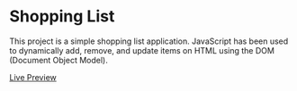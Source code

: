 # Shopping List

This project is a simple shopping list application. JavaScript has been used to dynamically add, remove, and update items on HTML using the DOM (Document Object Model).

[Live Preview](https://semihmertdev.github.io/shopping-list/)